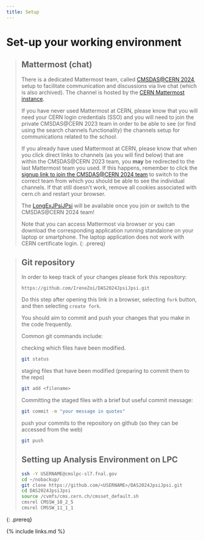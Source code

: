 ```yaml
---
title: Setup
---
```

# Set-up your working environment


> ## Mattermost (chat)
> There is a dedicated Mattermost team, called [CMSDAS@CERN 2024](https://mattermost.web.cern.ch/signup_user_complete/?id=7hedxbi647dbbqouez9449g3ba&md=link&sbr=su), setup to facilitate communication and discussions via live chat (which is also archived). The channel is hosted by the [CERN Mattermost instance](https://mattermost.web.cern.ch/).
> 
> If you have never used Mattermost at CERN, please know that you will need your CERN login credentials (SSO) and you will need to join the private CMSDAS@CERN 2023 team in order to be able to see (or find using the search channels functionality) the channels setup for communications related to the school.
> 
> If you already have used Mattermost at CERN, please know that when you click direct links to channels (as you will find below) that are within the CMSDAS@CERN 2023 team, you **may** be redirected to the last Mattermost team you used. If this happens, remember to click the [signup link to join the CMSDAS@CERN 2024 team](https://mattermost.web.cern.ch/signup_user_complete/?id=7hedxbi647dbbqouez9449g3ba&md=link&sbr=su) to switch to the correct team from which you should be able to see the individual channels. If that still doesn’t work, remove all cookies associated with cern.ch and restart your browser.
> 
> The [LongExJPsiJPsi](https://mattermost.web.cern.ch/cmsdaslpc2024/channels/longexjpsijpsi) will be available once you join or switch to the CMSDAS@CERN 2024 team!
> 
> Note that you can access Mattermost via browser or you can download the corresponding application running standalone on your laptop or smartphone. The laptop application does not work with CERN certificate login.
{: .prereq}

> ## Git repository
>
> In order to keep track of your changes please fork this repository:
> ~~~
> https://github.com/IreneZoi/DAS2024JpsiJpsi.git
> ~~~
> Do this step after opening this link in a browser, selecting `fork` button, and then selecting `create fork`.
> 
> You should aim to commit and push your changes that you make in the code frequently.
> 
> Common git commands include:
> 
> checking which files have been modified.
> ~~~bash
> git status
> ~~~
>
> staging files that have been modified (preparing to commit them to the repo)
> ~~~bash
> git add <filename>
> ~~~
> 
> Committing the staged files with a brief but useful commit message:
> ~~~bash
> git commit -m "your message in quotes"
> ~~~
> 
> push your commits to the repository on github (so they can be accessed from the web)
> ~~~bash
> git push
> ~~~
> 
> ## Setting up Analysis Environment on LPC
>
> ~~~bash
> ssh -Y USERNAME@cmslpc-sl7.fnal.gov
> cd ~/nobackup/
> git clone https://github.com/<USERNAME>/DAS2024JpsiJpsi.git
> cd DAS2024JpsiJpsi
> source /cvmfs/cms.cern.ch/cmsset_default.sh
> cmsrel CMSSW_10_2_5
> cmsrel CMSSW_11_1_1
> ~~~
>
{: .prereq}

{% include links.md %}
